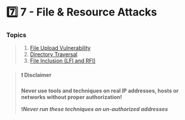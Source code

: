# 7️⃣ 7 - ​File & Resource Attacks

### Topics

> 1. [File Upload Vulnerability](7.1-file-upload-vulnerability.md)
> 2. [Directory Traversal](7.2-directory-traversal.md)
> 3. [File Inclusion (LFI and RFI)](7.3-file-inclusion-lfi-and-rfi/)

####

> #### ❗ Disclaimer
>
> **Never use tools and techniques on real IP addresses, hosts or networks without proper     authorization!**
>
> ❗_**Never run these techniques on un-authorized addresses**_
